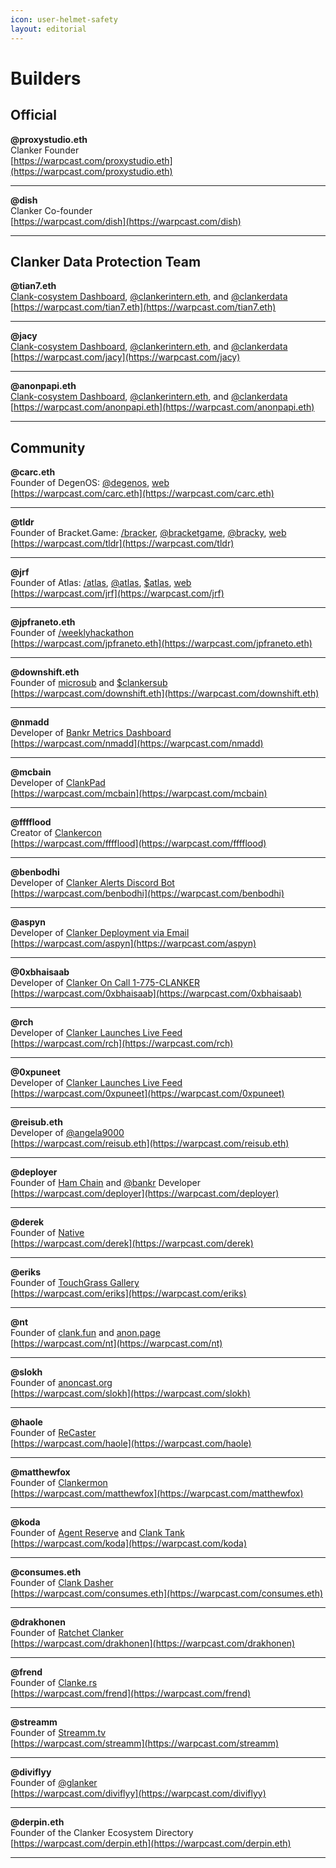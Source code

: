 ```yaml
---
icon: user-helmet-safety
layout: editorial
---
```


# Builders

## Official

**@proxystudio.eth**\
Clanker Founder\
[https://warpcast.com/proxystudio.eth](https://warpcast.com/proxystudio.eth)

***

**@dish**\
Clanker Co-founder\
[https://warpcast.com/dish](https://warpcast.com/dish)

***

## Clanker Data Protection Team

**@tian7.eth**\
<a href="https://dune.com/clanker_protection_team/awsome-clanker">Clank-cosystem Dashboard</a>, <a href="https://warpcast.com/clankerintern.eth">@clankerintern.eth</a>, and <a href="https://warpcast.com/clankerdata">@clankerdata</a>\
[https://warpcast.com/tian7.eth](https://warpcast.com/tian7.eth)

***

**@jacy**\
<a href="https://dune.com/clanker_protection_team/awsome-clanker">Clank-cosystem Dashboard</a>, <a href="https://warpcast.com/clankerintern.eth">@clankerintern.eth</a>, and <a href="https://warpcast.com/clankerdata">@clankerdata</a>\
[https://warpcast.com/jacy](https://warpcast.com/jacy)

***

**@anonpapi.eth**\
<a href="https://dune.com/clanker_protection_team/awsome-clanker">Clank-cosystem Dashboard</a>, <a href="https://warpcast.com/clankerintern.eth">@clankerintern.eth</a>, and <a href="https://warpcast.com/clankerdata">@clankerdata</a>\
[https://warpcast.com/anonpapi.eth](https://warpcast.com/anonpapi.eth)

***

## Community

**@carc.eth**\
Founder of DegenOS: <a href="https://warpcast.com/degenos">@degenos</a>, <a href="https://dos.live/">web</a>\
[https://warpcast.com/carc.eth](https://warpcast.com/carc.eth)

***

**@tldr**\
Founder of Bracket.Game: <a href="https://warpcast.com/~/channel/bracket">/bracker</a>, <a href="https://warpcast.com/bracketgame">@bracketgame</a>, <a href="https://warpcast.com/bracky">@bracky</a>, <a href="https://bracket.game">web</a>\
[https://warpcast.com/tldr](https://warpcast.com/tldr)

***

**@jrf**\
Founder of Atlas: <a href="https://warpcast.com/~/channel/atlas">/atlas</a>, <a href="https://warpcast.com/atlas">@atlas</a>, <a href="https://www.clanker.world/clanker/0x0b9F23645C9053BecD257f2De5FD961091112fb1">$atlas</a>, <a href="https://www.heyjoinatlas.com/">web</a>\
[https://warpcast.com/jrf](https://warpcast.com/jrf)

***

**@jpfraneto.eth**\
Founder of <a href="https://warpcast.com/~/channel/weeklyhackathon">/weeklyhackathon</a>\
[https://warpcast.com/jpfraneto.eth](https://warpcast.com/jpfraneto.eth)

***

**@downshift.eth**\
Founder of <a href="https://warpcast.com/microsub">microsub</a> and <a href="https://warpcast.com/microsub/0x7278bbac">$clankersub</a>\
[https://warpcast.com/downshift.eth](https://warpcast.com/downshift.eth)

***

**@nmadd**\
Developer of <a href="https://warpcast.com/nmadd/0x92008092">Bankr Metrics Dashboard</a>\
[https://warpcast.com/nmadd](https://warpcast.com/nmadd)

***

**@mcbain**\
Developer of <a href="https://warpcast.com/mcbain/0x9b498118">ClankPad</a>\
[https://warpcast.com/mcbain](https://warpcast.com/mcbain)

***

**@fffflood**\
Creator of <a href="https://warpcast.com/fffflood/0x8ac069cf">Clankercon</a>\
[https://warpcast.com/fffflood](https://warpcast.com/fffflood)

***

**@benbodhi**\
Developer of <a href="https://warpcast.com/benbodhi/0xc443453e">Clanker Alerts Discord Bot</a>\
[https://warpcast.com/benbodhi](https://warpcast.com/benbodhi)

***

**@aspyn**\
Developer of <a href="https://warpcast.com/aspyn/0x889f4e2a">Clanker Deployment via Email</a>\
[https://warpcast.com/aspyn](https://warpcast.com/aspyn)

***

**@0xbhaisaab**\
Developer of <a href="https://warpcast.com/0xbhaisaab/0x04125428">Clanker On Call 1-775-CLANKER</a>\
[https://warpcast.com/0xbhaisaab](https://warpcast.com/0xbhaisaab)

***

**@rch**\
Developer of <a href="https://warpcast.com/rch/0xda9a4ecf">Clanker Launches Live Feed</a>\
[https://warpcast.com/rch](https://warpcast.com/rch)

***

**@0xpuneet**\
Developer of <a href="https://warpcast.com/rch/0xda9a4ecf">Clanker Launches Live Feed</a>\
[https://warpcast.com/0xpuneet](https://warpcast.com/0xpuneet)

***

**@reisub.eth**\
Developer of <a href="https://warpcast.com/angela9000">@angela9000</a>\
[https://warpcast.com/reisub.eth](https://warpcast.com/reisub.eth)

***

**@deployer**\
Founder of <a href="https://ham.fun">Ham Chain</a> and <a href="https://warpcast.com/bankr">@bankr</a> Developer\
[https://warpcast.com/deployer](https://warpcast.com/deployer)

***

**@derek**\
Founder of <a href="https://warpcast.com/~/channel/nativefun">Native</a>\
[https://warpcast.com/derek](https://warpcast.com/derek)

***

**@eriks**\
Founder of <a href="https://warpcast.com/eriks/0x2d37e72f">TouchGrass Gallery</a>\
[https://warpcast.com/eriks](https://warpcast.com/eriks)

***

**@nt**\
Founder of <a href="https://clank.fun">clank.fun</a> and <a href="https://anon.page">anon.page</a>\
[https://warpcast.com/nt](https://warpcast.com/nt)

***

**@slokh**\
Founder of <a href="https://anoncast.org">anoncast.org</a>\
[https://warpcast.com/slokh](https://warpcast.com/slokh)

***

**@haole**\
Founder of <a href="https://warpcast.com/~/channel/recaster">ReCaster</a>\
[https://warpcast.com/haole](https://warpcast.com/haole)

***

**@matthewfox**\
Founder of <a href="https://warpcast.com/~/channel/clankermon">Clankermon</a>\
[https://warpcast.com/matthewfox](https://warpcast.com/matthewfox)

***

**@koda**\
Founder of <a href="https://warpcast.com/koda/0x6589d585">Agent Reserve</a> and <a href="https://clanktank.pages.dev">Clank Tank</a>\
[https://warpcast.com/koda](https://warpcast.com/koda)

***

**@consumes.eth**\
Founder of <a href="https://clankdasher.streamlit.app">Clank Dasher</a>\
[https://warpcast.com/consumes.eth](https://warpcast.com/consumes.eth)

***

**@drakhonen**\
Founder of <a href="https://warpcast.com/~/channel/ratchet-clanker">Ratchet Clanker</a>\
[https://warpcast.com/drakhonen](https://warpcast.com/drakhonen)

***

**@frend**\
Founder of <a href="https://clanke.rs">Clanke.rs</a>\
[https://warpcast.com/frend](https://warpcast.com/frend)

***

**@streamm**\
Founder of <a href="https://streamm.tv/channel/clankers">Streamm.tv</a>\
[https://warpcast.com/streamm](https://warpcast.com/streamm)

***

**@diviflyy**\
Founder of <a href="https://warpcast.com/diviflyy/0xd9929be1">@glanker</a>\
[https://warpcast.com/diviflyy](https://warpcast.com/diviflyy)

***

**@derpin.eth**\
Founder of the Clanker Ecosystem Directory\
[https://warpcast.com/derpin.eth](https://warpcast.com/derpin.eth)

***
